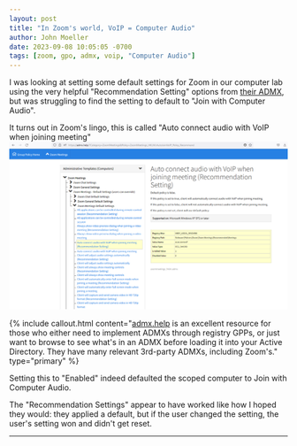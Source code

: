 ```yaml
---
layout: post
title: "In Zoom's world, VoIP = Computer Audio"
author: John Moeller
date: 2023-09-08 10:05:05 -0700
tags: [zoom, gpo, admx, voip, "Computer Audio"]
---
```


I was looking at setting some default settings for Zoom in our computer lab using the very helpful "Recommendation Setting" options from [their ADMX](https://support.zoom.us/hc/en-us/articles/360039100051-Mass-deploying-with-Group-Policy-Objects), but was struggling to find the setting to default to "Join with Computer Audio". 

It turns out in Zoom's lingo, this is called "Auto connect audio with VoIP when joining meeting"
![Image that shows admx.help's description of the "Auto connect audio with VoIP when joining meeting (Recommendation Setting)" entry](/assets/images/23-09-zoom-admx/misartg-zoom-admx-auto-connect-audio-with-voip.png)

{% include callout.html content="[admx.help](https://admx.help) is an excellent resource for those who either need to implement ADMXs through registry GPPs, or just want to browse to see what's in an ADMX before loading it into your Active Directory. They have many relevant 3rd-party ADMXs, including Zoom's." type="primary" %}

Setting this to "Enabled" indeed defaulted the scoped computer to Join with Computer Audio. 

The "Recommendation Settings" appear to have worked like how I hoped they would: they applied a default, but if the user changed the setting, the user's setting won and didn't get reset. 


---




